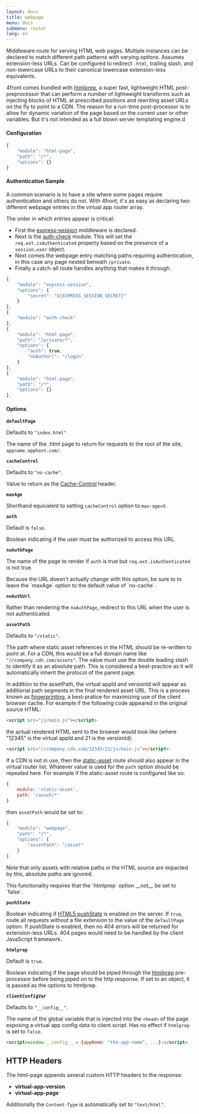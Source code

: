 ```yaml
---
layout: docs
title: webpage
menu: docs
submenu: router
lang: en
---
```


Middleware route for serving HTML web pages. Multiple instances can be declared to match different path patterns with varying options. Assumes extension-less URLs. Can be configured to redirect `.html`, trailing slash, and non-lowercase URLs to their canonical lowercase extension-less equivalents.

4front comes bundled with [htmlprep](https://github.com/4front/htmlprep), a super fast, lightweight HTML post-preprocessor that can perform a number of lightweight transforms such as injecting blocks of HTML at prescribed positions and rewriting asset URLs on the fly to point to a CDN. The reason for a run-time post-processor is to allow for dynamic variation of the page based on the current user or other variables. But it's not intended as a full blown server templating engine.d

#### Configuration
~~~js
{
    "module": "html-page",
    "path": "/*",
    "options": {}
}
~~~

#### Authentication Sample
A common scenario is to have a site where some pages require authentication and others do not. With 4front, it's as easy as declaring two different webpage entries in the virtual app router array.

The order in which entries appear is critical:

* First the [express-session](https://github.com/expressjs/session) middleware is declared. 
* Next is the [auth-check](/docs/router/auth-check.html) module. This will set the `req.ext.isAuthenticated` property based on the presence of a `session.user` object. 
* Next comes the webpage entry matching paths requiring authentication, in this case any page nested beneath `/private`. 
* Finally a catch-all route handles anything that makes it through.

~~~js
{
	"module": "express-session",
	"options": {
		"secret": "${EXPRESS_SESSION_SECRET}"
	}
},
{
    "module": "auth-check"
},
{
    "module": "html-page",
    "path": "/private/*",
    "options": {
        "auth": true,
        "noAuthUrl": "/login"
    }
},
{
    "module": "html-page",
    "path": "/*",
    "options": {}
},

~~~

#### Options

__`defaultPage`__

Defaults to `"index.html"`

The name of the .html page to return for requests to the root of the site, `appname.apphost.com/`.

__`cacheControl`__ 

Defaults to `"no-cache"`.

Value to return as the [Cache-Control](https://developers.google.com/web/fundamentals/performance/optimizing-content-efficiency/http-caching?hl=en#cache-control) header. 

__`maxAge`__

Shorthand equivalent to setting `cacheControl` option to `max-age=X`.

__`auth`__

Default is `false`.

Boolean indicating if the user must be authorized to access this URL.

__`noAuthPage`__

The name of the page to render if `auth` is true but `req.ext.isAuthenticated` is not true.

<div class="doc-box doc-warn" markdown="1">
Because the URL doesn't actually change with this option, be sure to to leave the `maxAge` option to the default value of `no-cache`. 
</div>

__`noAuthUrl`__

Rather than rendering the `noAuthPage`, redirect to this URL when the user is not authenticated.

__`assetPath`__

Defaults to `"/static"`.

The path where static asset references in the HTML should be re-written to point at. For a CDN, this would be a full domain name like  `"//company.cdn.com/assets"`. The value must use the double leading slash to identify it as an absolute path. This is considered a best-practice as it will automatically inherit the protocol of the parent page. 

In addition to the assetPath, the virtual appId and versionId will appear as additional path segments in the final rendered asset URL. This is a process known as [fingerprinting](https://developers.google.com/web/fundamentals/performance/optimizing-content-efficiency/http-caching#invalidating-and-updating-cached-responses), a best-pratice for maximizing use of the client browser cache. For example if the following code appeared in the original source HTML:

~~~html
<script src="js/main.js"></script>
~~~ 

the actual rendered HTML sent to the browser would look like (where "12345" is the virtual appId and 21 is the versionId):

~~~html
<script src="//company.cdn.com/12345/21/js/main.js"></script>
~~~


If a CDN is not in use, then the [static-asset](#static-asset) route should also appear in the virtual router list. Whatever value is used for the `path` option should be repeated here. For example if the static-asset route is configured like so:

~~~js
{
    module: 'static-asset',
    path: '/asset/*'
}
~~~

then `assetPath` would be set to:

~~~js
{
    "module": "webpage",
    "path": "/*",
    "options": {
        "assetPath": "/asset"
    }
}
~~~

Note that only assets with relative paths in the HTML source are impacted by this, absolute paths are ignored. 

<div class="doc-box doc-warn" markdown="1">
This functionality requires that the `htmlprep` option __not__ be set to `false`.
</div>

__`pushState`__

Boolean indicating if [HTML5 pushState](http://www.staticapps.org/articles/routing-urls-in-static-apps) is enabled on the server. If `true`, route all requests without a file extension to the value of the `defaultPage` option. If pushState is enabled, then no 404 errors will be returned for extension-less URLs. 404 pages would need to be handled by the client JavaScript framework.

__`htmlprep`__

Default is `true`.

Boolean indicating if the page should be piped through the [htmlprep](https://github.com/4front/htmlprep) pre-processor before being piped on to the http response. If set to an object, it is passed as the options to htmlprep.

__`clientConfigVar`__

Defaults to `"__config__"`.

The name of the global variable that is injected into the `<head>` of the page exposing a virtual app config data to client script. Has no effect if `htmlprep` is set to `false`.

~~~html
<script>window.__config__ = {appName: "the-app-name", ...};</script>
~~~

## HTTP Headers
The html-page appends several custom HTTP headers to the response:

* __virtual-app-version__
* __virtual-app-page__

Additionally the `Content-Type` is automatically set to `"text/html"`.
